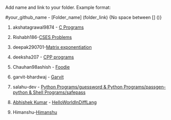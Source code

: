 Add name and link to your folder. Example format:

#your_github_name - [Folder_name] (folder_link) {No space between [] ()}

1. akshatagrawal9874 - [C Programs](https://github.com/akshatagrawal9874/hacktoberfest20/tree/master/C%20Programs)

2. Rishabh186-[CSES Problems](https://github.com/Rishabh186/hacktoberfest20/tree/master/CSES%20Problems)

3. deepak290701-[Matrix exponentiation](https://github.com/Deepak290701/hacktoberfest20/tree/master/Deepak%20Sharma)

4. deeksha207 - [CPP programs](https://github.com/deeksha207/hacktoberfest20/tree/master/CPP%20programs)

5. Chauhan98ashish - [Foodie](https://github.com/goel28priyanshu/hacktoberfest20/blob/master/Foodie.zip)

6. garvit-bhardwaj - [Garvit](https://github.com/garvit-bhardwaj/hacktoberfest20/tree/master/Garvit)

7. salahu-dev - [Python Programs/guessword & Python Programs/passgen-python & Shell Programs/safepass ](https://github.com/salahu-dev)

8. [Abhishek Kumar](https://github.com/abhik99/) - [HelloWorldInDiffLang](https://github.com/abhik99/hacktoberfest20/tree/master/HelloWorldInDiffLang)

9. Himanshu-[Himanshu](https://github.com/freakyLuffy/hacktoberfest20/tree/master/Himanshu)

